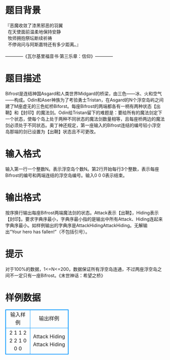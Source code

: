 # 

 
 # 题目背景 
『恶魔收敛了漆黑邪恶的羽翼<BR>&nbsp;&nbsp;在天使面前温柔地保持安静<BR>&nbsp;&nbsp;牧师拥抱祭坛断续祈祷<BR>&nbsp;&nbsp;不停询问与阿斯嘉特还有多少距离。』<BR><BR>————《瓦尔基里福音书·第三乐章：信仰》———— 

 
 # 题目描述 
Bifrost是连结神国Asgard和人类世界Midgard的桥梁，由三色——冰、火和空气——构成。Odin和Aser神族为了考验勇士Tristan，在Asgard的N个浮空岛屿之间建了M座虚无的三色虹桥Biforst。每座Bifrost的两端都各有一柄有两种状态【出鞘】和【封印】的魔法剑。Odin给Tristan留下的难题是：要给所有的魔法剑定下一个状态，使每个岛上处于两种不同状态的魔法剑数量相等，且每座桥两边的魔法剑必须处于不同状态。奥丁神还规定，第一座输入的Bifrost连结的编号较小浮空岛那端的剑已设置为【出鞘】状态且不可更改。 

 
 # 输入格式 
输入第一行一个整数N。表示浮空岛个数N。第2行开始每行3个整数，表示每座Bifrost的编号和两端连结的浮空岛编号。输入0&nbsp;0&nbsp;0表示结束。 

 
 # 输出格式 
按序换行输出每座Bifrost两端魔法剑的状态。Attack表示【出鞘】，Hiding表示【封印】。要求字典序最小，字典序最小指的是输出中所有Attack、Hiding连起来字典序最小。如样例输出的字典序是AttackHidingAttackHiding。无解输出“Your&nbsp;hero&nbsp;has&nbsp;fallen!”（不包括引号）。 

 
 # 提示 
对于100%的数据，1&lt;=N&lt;=200，数据保证所有浮空岛连通，不过两座浮空岛之间不一定只有一座Bifrost。《末世神话：希望之桥》 
# 样例数据
<style>
        table,table tr th, table tr td { border:1px solid #0094ff; }
        table { width: 200px; min-height: 25px; line-height: 25px; text-align: center; border-collapse: collapse;}   
    </style>
<table>
	<tr>
		<td>输入样例</td>
		<td>输出样例</td>
	</tr>
<tr><td>2
1 1 2
2 2 1
0 0 0</td><td>Attack Hiding
Attack Hiding</td></tr></table>
